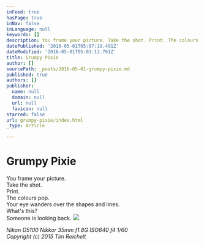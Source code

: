```yaml
---
inFeed: true
hasPage: true
inNav: false
inLanguage: null
keywords: []
description: You frame your picture. Take the shot. Print. The colours pop. Your eye wanders over the shapes and lines. What’s this? Someone is looking back.
datePublished: '2016-05-01T05:07:19.491Z'
dateModified: '2016-05-01T05:03:13.761Z'
title: Grumpy Pixie
author: []
sourcePath: _posts/2016-05-01-grumpy-pixie.md
published: true
authors: []
publisher:
  name: null
  domain: null
  url: null
  favicon: null
starred: false
url: grumpy-pixie/index.html
_type: Article

---
```

# Grumpy Pixie

You frame your picture.  
Take the shot.  
Print.  
The colours pop.  
Your eye wanders over the shapes and lines.  
What's this?  
Someone is looking back.
![](https://the-grid-user-content.s3-us-west-2.amazonaws.com/60fe4afa-9571-4dc8-9b81-15f545eccbd5.jpg)

_Nikon D5100 Nikkor 35mm f1.8G ISO640 f4 1/60  
Copyright (c) 2015 Tim Reichelt_